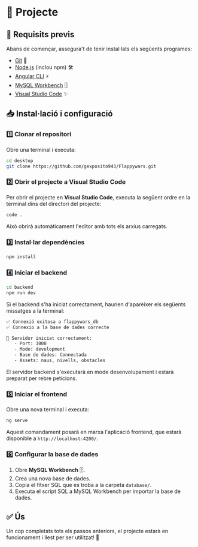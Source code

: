 # 🚀 Projecte

## 📌 Requisits previs

Abans de començar, assegura't de tenir instal·lats els següents programes:

- [Git](https://git-scm.com/downloads) 📂
- [Node.js](https://nodejs.org/) (inclou npm) 🛠️
- [Angular CLI](https://angular.io/cli) ⚡
- [MySQL Workbench](https://dev.mysql.com/downloads/workbench/) 🗄️
- [Visual Studio Code](https://code.visualstudio.com/) ✨

## 📥 Instal·lació i configuració

### 1️⃣ Clonar el repositori

Obre una terminal i executa:

```sh
cd desktop
git clone https://github.com/gexposito943/Flappywars.git
```

### 2️⃣ Obrir el projecte a Visual Studio Code

Per obrir el projecte en **Visual Studio Code**, executa la següent ordre en la terminal dins del directori del projecte:

```sh
code .
```

Això obrirà automàticament l'editor amb tots els arxius carregats.

### 3️⃣ Instal·lar dependències

```sh
npm install
```

### 4️⃣ Iniciar el backend

```sh
cd backend
npm run dev
```

Si el backend s'ha iniciat correctament, haurien d'aparèixer els següents missatges a la terminal:

```sh
✅ Connexió exitosa a flappywars_db
✅ Connexio a la base de dades correcte

🚀 Servidor iniciat correctament:
   - Port: 3000
   - Mode: development
   - Base de dades: Connectada
   - Assets: naus, nivells, obstacles
```

El servidor backend s'executarà en mode desenvolupament i estarà preparat per rebre peticions.

### 5️⃣ Iniciar el frontend

Obre una nova terminal i executa:

```sh
ng serve
```

Aquest comandament posarà en marxa l'aplicació frontend, que estarà disponible a `http://localhost:4200/`.

### 6️⃣ Configurar la base de dades

1. Obre **MySQL Workbench** 🗄️.
2. Crea una nova base de dades.
3. Copia el fitxer SQL que es troba a la carpeta `database/`.
4. Executa el script SQL a MySQL Workbench per importar la base de dades.

## ✅ Ús

Un cop completats tots els passos anteriors, el projecte estarà en funcionament i llest per ser utilitzat! 🚀
